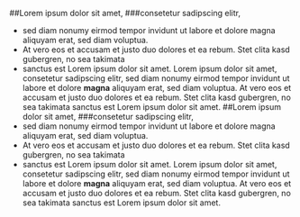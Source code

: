 ##Lorem ipsum dolor sit amet,
###consetetur sadipscing elitr,
* sed diam nonumy eirmod tempor invidunt ut labore et dolore magna aliquyam erat, sed diam voluptua. 
* At vero eos et accusam et justo duo dolores et ea rebum. Stet clita kasd gubergren, no sea takimata
* sanctus est Lorem ipsum dolor sit amet. Lorem ipsum dolor sit amet, consetetur sadipscing elitr, sed diam nonumy eirmod tempor invidunt ut labore et dolore **magna** aliquyam erat, sed diam voluptua. At vero eos et accusam et justo duo dolores et ea rebum. Stet clita kasd gubergren, no sea takimata sanctus est Lorem ipsum dolor sit amet.
##Lorem ipsum dolor sit amet,
###consetetur sadipscing elitr,
* sed diam nonumy eirmod tempor invidunt ut labore et dolore magna aliquyam erat, sed diam voluptua. 
* At vero eos et accusam et justo duo dolores et ea rebum. Stet clita kasd gubergren, no sea takimata
* sanctus est Lorem ipsum dolor sit amet. Lorem ipsum dolor sit amet, consetetur sadipscing elitr, sed diam nonumy eirmod tempor invidunt ut labore et dolore **magna** aliquyam erat, sed diam voluptua. At vero eos et accusam et justo duo dolores et ea rebum. Stet clita kasd gubergren, no sea takimata sanctus est Lorem ipsum dolor sit amet.
